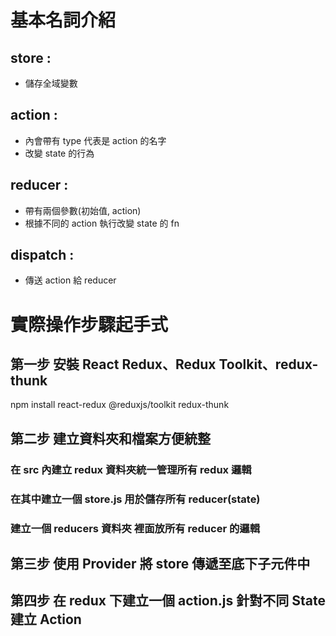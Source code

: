 # 基本名詞介紹

## store :

- 儲存全域變數

## action :

- 內會帶有 type 代表是 action 的名字
- 改變 state 的行為

## reducer :

- 帶有兩個參數(初始值, action)
- 根據不同的 action 執行改變 state 的 fn

## dispatch :

- 傳送 action 給 reducer

# 實際操作步驟起手式

## 第一步 安裝 React Redux、Redux Toolkit、redux-thunk

npm install react-redux @reduxjs/toolkit redux-thunk

## 第二步 建立資料夾和檔案方便統整

### 在 src 內建立 redux 資料夾統一管理所有 redux 邏輯

### 在其中建立一個 store.js 用於儲存所有 reducer(state)

### 建立一個 reducers 資料夾 裡面放所有 reducer 的邏輯

## 第三步 使用 Provider 將 store 傳遞至底下子元件中

## 第四步 在 redux 下建立一個 action.js 針對不同 State 建立 Action

